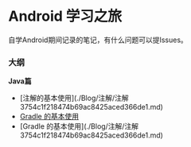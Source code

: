 # Android 学习之旅

自学Android期间记录的笔记，有什么问题可以提Issues。

### 大纲

**Java篇** 

- [注解的基本使用](./Blog/注解/注解 3754c1f218474b69ac8425aced366de1.md)
- [Gradle 的基本使用](./gradle/gradle的基本使用.md)
- [Gradle 的基本使用](./Blog/注解/注解 3754c1f218474b69ac8425aced366de1.md)
